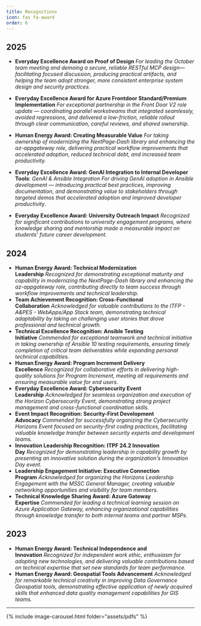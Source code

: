 ```yaml
---
title: Recognitions
icon: fas fa-award
order: 6
---
```



## 2025

- **Everyday Excellence Award on Proof of Design** _For leading the October team meeting and demoing a secure, reliable RESTful MCP design—facilitating focused discussion, producing practical artifacts, and helping the team adopt stronger, more consistent enterprise system design and security practices._

- **Everyday Excellence Award for Azure Frontdoor Standard/Premium Implementation** _For exceptional partnership in the Front Door V2 role update — coordinating parallel workstreams that integrated seamlessly, avoided regressions, and delivered a low-friction, reliable rollout through clear communication, careful reviews, and shared ownership._

- **Human Energy Award: Creating Measurable Value** _For taking ownership of modernizing the NextPage‑Dash library and enhancing the az-appgateway role, delivering practical workflow improvements that accelerated adoption, reduced technical debt, and increased team productivity._

- **Everyday Excellence Award: GenAI Integration to Internal Developer Tools**: _GenAI & Ansible Integration For driving GenAI adoption in Ansible development — introducing practical best practices, improving documentation, and demonstrating value to stakeholders through targeted demos that accelerated adoption and improved developer productivity_.

- **Everyday Excellence Award: University Outreach Impact** _Recognized for significant contributions to university engagement programs, where knowledge sharing and mentorship made a measurable impact on students' future career development._

## 2024

- **Human Energy Award: Technical Modernization Leadership** _Recognized for demonstrating exceptional maturity and capability in modernizing the NextPage-Dash library and enhancing the az-appgateway role, contributing directly to team success through workflow improvements and technical leadership._
- **Team Achievement Recognition: Cross-Functional Collaboration** _Acknowledged for valuable contributions to the ITFP - A&PES - WebApps/App Stack team, demonstrating technical adaptability by taking on challenging user stories that drove professional and technical growth._
- **Technical Excellence Recognition: Ansible Testing Initiative** _Commended for exceptional teamwork and technical initiative in taking ownership of Ansible 10 testing requirements, ensuring timely completion of critical team deliverables while expanding personal technical capabilities._
- **Human Energy Award: Program Increment Delivery Excellence** _Recognized for collaborative efforts in delivering high-quality solutions for Program Increment, meeting all requirements and ensuring measurable value for end users._
- **Everyday Excellence Award: Cybersecurity Event Leadership** _Acknowledged for seamless organization and execution of the Horizon Cybersecurity Event, demonstrating strong project management and cross-functional coordination skills._
- **Event Impact Recognition: Security-First Development Advocacy** _Commended for successfully organizing the Cybersecurity Horizons Event focused on security-first coding practices, facilitating valuable knowledge transfer between security experts and development teams._
- **Innovation Leadership Recognition: ITPF 24.2 Innovation Day** _Recognized for demonstrating leadership in capability growth by presenting an innovative solution during the organization's Innovation Day event._
- **Leadership Engagement Initiative: Executive Connection Program** _Acknowledged for organizing the Horizons Leadership Engagement with the MSSC General Manager, creating valuable networking opportunities and visibility for team members._
- **Technical Knowledge Sharing Award: Azure Gateway Expertise** _Commended for leading a technical learning session on Azure Application Gateway, enhancing organizational capabilities through knowledge transfer to both internal teams and partner MSPs._

## 2023

- **Human Energy Award: Technical Independence and Innovation** _Recognized for independent work ethic, enthusiasm for adopting new technologies, and delivering valuable contributions based on technical expertise that set new standards for team performance._
- **Human Energy Award: Geospatial Tools Advancement** _Acknowledged for remarkable technical creativity in improving Data Governance Geospatial tools, demonstrating effective application of newly acquired skills that enhanced data quality management capabilities for GIS teams._

---

{% include image-carousel.html folder="assets/pdfs" %}